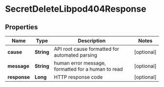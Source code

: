 

# SecretDeleteLibpod404Response


## Properties

| Name | Type | Description | Notes |
|------------ | ------------- | ------------- | -------------|
|**cause** | **String** | API root cause formatted for automated parsing |  [optional] |
|**message** | **String** | human error message, formatted for a human to read |  [optional] |
|**response** | **Long** | HTTP response code |  [optional] |




